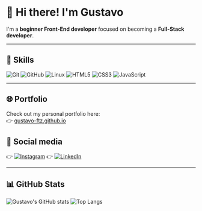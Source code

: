# 👋 Hi there! I'm Gustavo  

I'm a **beginner Front-End developer** focused on becoming a **Full-Stack developer**.

---

## 🧠 Skills

![Git](https://img.shields.io/badge/Git-F05032?style=for-the-badge&logo=git&logoColor=white)
![GitHub](https://img.shields.io/badge/GitHub-181717?style=for-the-badge&logo=github&logoColor=white)
![Linux](https://img.shields.io/badge/Linux-FCC624?style=for-the-badge&logo=linux&logoColor=black)
![HTML5](https://img.shields.io/badge/HTML5-E34F26?style=for-the-badge&logo=html5&logoColor=white)
![CSS3](https://img.shields.io/badge/CSS3-1572B6?style=for-the-badge&logo=css3&logoColor=white)
![JavaScript](https://img.shields.io/badge/JavaScript-F7DF1E?style=for-the-badge&logo=javascript&logoColor=black)

---

## 🌐 Portfolio

Check out my personal portfolio here:  
👉 [gustavo-ftz.github.io](https://gustavo-ftz.github.io/)

## 📲 Social media
👉 [![Instagram](https://img.shields.io/badge/Instagram-E4405F?style=for-the-badge&logo=instagram&logoColor=white)](https://www.instagram.com/gustavo_feitoz_a)
👉 [![LinkedIn](https://img.shields.io/badge/LinkedIn-0A66C2?style=for-the-badge&logo=linkedin&logoColor=white)](https://www.linkedin.com/in/gustavo-ftz/)

---

## 📊 GitHub Stats

![Gustavo's GitHub stats](https://github-readme-stats.vercel.app/api?username=gustavo-ftz&show_icons=true&theme=tokyonight)
![Top Langs](https://github-readme-stats.vercel.app/api/top-langs/?username=gustavo-ftz&layout=compact&theme=tokyonight)
